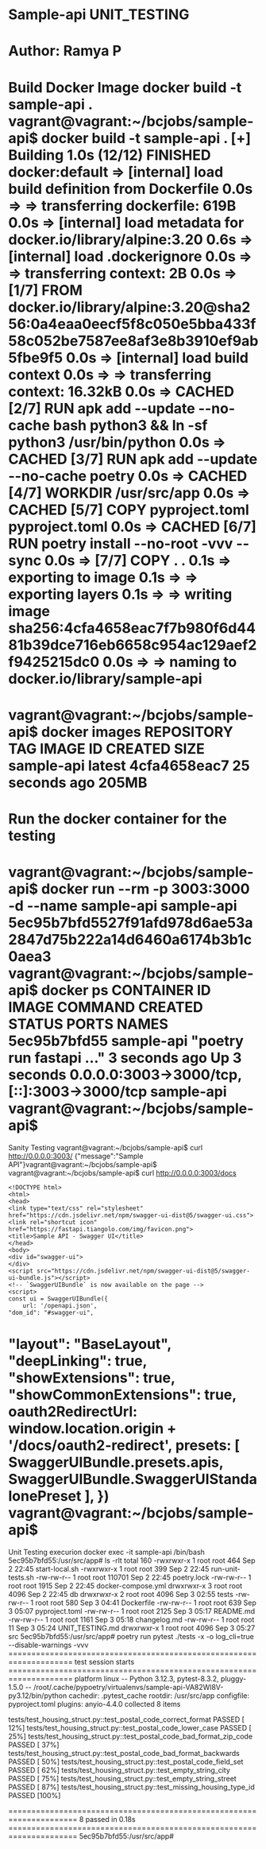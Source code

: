 Sample-api UNIT_TESTING
===========================================================

Author: Ramya P
===========================================================
Build Docker Image
docker build -t sample-api .
vagrant@vagrant:~/bcjobs/sample-api$ docker build -t sample-api .
[+] Building 1.0s (12/12) FINISHED                                                                                                            docker:default
 => [internal] load build definition from Dockerfile                                                                                                    0.0s
 => => transferring dockerfile: 619B                                                                                                                    0.0s
 => [internal] load metadata for docker.io/library/alpine:3.20                                                                                          0.6s
 => [internal] load .dockerignore                                                                                                                       0.0s
 => => transferring context: 2B                                                                                                                         0.0s
 => [1/7] FROM docker.io/library/alpine:3.20@sha256:0a4eaa0eecf5f8c050e5bba433f58c052be7587ee8af3e8b3910ef9ab5fbe9f5                                    0.0s
 => [internal] load build context                                                                                                                       0.0s
 => => transferring context: 16.32kB                                                                                                                    0.0s
 => CACHED [2/7] RUN apk add --update --no-cache bash     python3 && ln -sf python3 /usr/bin/python                                                     0.0s
 => CACHED [3/7] RUN apk add --update --no-cache poetry                                                                                                 0.0s
 => CACHED [4/7] WORKDIR /usr/src/app                                                                                                                   0.0s
 => CACHED [5/7] COPY pyproject.toml pyproject.toml                                                                                                     0.0s
 => CACHED [6/7] RUN poetry install --no-root -vvv --sync                                                                                               0.0s
 => [7/7] COPY . .                                                                                                                                      0.1s
 => exporting to image                                                                                                                                  0.1s
 => => exporting layers                                                                                                                                 0.1s
 => => writing image sha256:4cfa4658eac7f7b980f6d4481b39dce716eb6658c954ac129aef2f9425215dc0                                                            0.0s
 => => naming to docker.io/library/sample-api   
================================================================
vagrant@vagrant:~/bcjobs/sample-api$ docker images
REPOSITORY   TAG       IMAGE ID       CREATED          SIZE
sample-api   latest    4cfa4658eac7   25 seconds ago   205MB
================================================================
Run the docker container for the testing
===============================================================
vagrant@vagrant:~/bcjobs/sample-api$ docker run --rm -p 3003:3000 -d --name sample-api sample-api
5ec95b7bfd5527f91afd978d6ae53a2847d75b222a14d6460a6174b3b1c0aea3
vagrant@vagrant:~/bcjobs/sample-api$ docker ps
CONTAINER ID   IMAGE        COMMAND                  CREATED         STATUS         PORTS                                         NAMES
5ec95b7bfd55   sample-api   "poetry run fastapi …"   3 seconds ago   Up 3 seconds   0.0.0.0:3003->3000/tcp, [::]:3003->3000/tcp   sample-api
vagrant@vagrant:~/bcjobs/sample-api$
===============================================================
Sanity Testing
vagrant@vagrant:~/bcjobs/sample-api$ curl http://0.0.0.0:3003/
{"message":"Sample API"}vagrant@vagrant:~/bcjobs/sample-api$
vagrant@vagrant:~/bcjobs/sample-api$ curl  http://0.0.0.0:3003/docs

    <!DOCTYPE html>
    <html>
    <head>
    <link type="text/css" rel="stylesheet" href="https://cdn.jsdelivr.net/npm/swagger-ui-dist@5/swagger-ui.css">
    <link rel="shortcut icon" href="https://fastapi.tiangolo.com/img/favicon.png">
    <title>Sample API - Swagger UI</title>
    </head>
    <body>
    <div id="swagger-ui">
    </div>
    <script src="https://cdn.jsdelivr.net/npm/swagger-ui-dist@5/swagger-ui-bundle.js"></script>
    <!-- `SwaggerUIBundle` is now available on the page -->
    <script>
    const ui = SwaggerUIBundle({
        url: '/openapi.json',
    "dom_id": "#swagger-ui",
"layout": "BaseLayout",
"deepLinking": true,
"showExtensions": true,
"showCommonExtensions": true,
oauth2RedirectUrl: window.location.origin + '/docs/oauth2-redirect',
    presets: [
        SwaggerUIBundle.presets.apis,
        SwaggerUIBundle.SwaggerUIStandalonePreset
        ],
    })
    </script>
    </body>
    </html>
    vagrant@vagrant:~/bcjobs/sample-api$
============================================================
Unit Testing execurion
docker exec -it sample-api /bin/bash
5ec95b7bfd55:/usr/src/app# ls -rlt
total 160
-rwxrwxr-x    1 root     root           464 Sep  2 22:45 start-local.sh
-rwxrwxr-x    1 root     root           399 Sep  2 22:45 run-unit-tests.sh
-rw-rw-r--    1 root     root        110701 Sep  2 22:45 poetry.lock
-rw-rw-r--    1 root     root          1915 Sep  2 22:45 docker-compose.yml
drwxrwxr-x    3 root     root          4096 Sep  2 22:45 db
drwxrwxr-x    2 root     root          4096 Sep  3 02:55 tests
-rw-rw-r--    1 root     root           580 Sep  3 04:41 Dockerfile
-rw-rw-r--    1 root     root           639 Sep  3 05:07 pyproject.toml
-rw-rw-r--    1 root     root          2125 Sep  3 05:17 README.md
-rw-rw-r--    1 root     root          1161 Sep  3 05:18 changelog.md
-rw-rw-r--    1 root     root            11 Sep  3 05:24 UNIT_TESTING.md
drwxrwxr-x    1 root     root          4096 Sep  3 05:27 src
5ec95b7bfd55:/usr/src/app# poetry run pytest ./tests -x -o log_cli=true --disable-warnings -vvv
==================================================================== test session starts ====================================================================
platform linux -- Python 3.12.3, pytest-8.3.2, pluggy-1.5.0 -- /root/.cache/pypoetry/virtualenvs/sample-api-VA82Wl8V-py3.12/bin/python
cachedir: .pytest_cache
rootdir: /usr/src/app
configfile: pyproject.toml
plugins: anyio-4.4.0
collected 8 items

tests/test_housing_struct.py::test_postal_code_correct_format PASSED                                                                                  [ 12%]
tests/test_housing_struct.py::test_postal_code_lower_case PASSED                                                                                      [ 25%]
tests/test_housing_struct.py::test_postal_code_bad_format_zip_code PASSED                                                                             [ 37%]
tests/test_housing_struct.py::test_postal_code_bad_format_backwards PASSED                                                                            [ 50%]
tests/test_housing_struct.py::test_postal_code_field_set PASSED                                                                                       [ 62%]
tests/test_housing_struct.py::test_empty_string_city PASSED                                                                                           [ 75%]
tests/test_housing_struct.py::test_empty_string_street PASSED                                                                                         [ 87%]
tests/test_housing_struct.py::test_missing_housing_type_id PASSED                                                                                     [100%]

===================================================================== 8 passed in 0.18s =====================================================================
5ec95b7bfd55:/usr/src/app#

